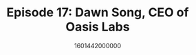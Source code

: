 ---
templateKey: podcast-episode
public: true
url: podcast/episode-17-dawn-song
title: " Episode 17: Dawn Song, CEO of Oasis Labs "
description:  Go down the rabbit hole with Dawn Song, Professor of Computer Science at UC Berkeley and CEO of Oasis Labs. We dive deep into the challenges we face in the digital world, why we are at the inflection point for data privacy, and her vision for building a responsible data economy. 
date: 1601442000000
featuredimage: /img/podcast/EpisodeHeader_Website_DSong.jpg
socialimage: https://www.orchid.com/assets/img/podcast/EpisodeHeader_DSong.png
platformurls:
 - https://podcasts.apple.com/us/podcast/new-privacy-paradigm-for-the-digital-world-with-dawn-song/id1516705670?i=1000493116709
 - https://open.spotify.com/episode/4iB0F72dyNs8ZRBOD2BcUT
 - https://www.stitcher.com/show/follow-the-white-rabbit/episode/new-privacy-paradigm-for-the-digital-world-with-dawn-song-78193243
 - https://www.deezer.com/us/episode/249863182
 - https://www.podbean.com/media/share/dir-sp98j-ad639e8
 - https://tunein.com/podcasts/Technology-Podcasts/Follow-the-White-Rabbit-p1330281/?topicId=157676803
---